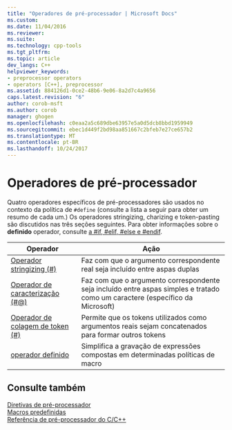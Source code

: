 ```yaml
---
title: "Operadores de pré-processador | Microsoft Docs"
ms.custom: 
ms.date: 11/04/2016
ms.reviewer: 
ms.suite: 
ms.technology: cpp-tools
ms.tgt_pltfrm: 
ms.topic: article
dev_langs: C++
helpviewer_keywords:
- preprocessor operators
- operators [C++], preprocessor
ms.assetid: 884126d1-0ce2-48b6-9e06-8a2d7c4a9656
caps.latest.revision: "6"
author: corob-msft
ms.author: corob
manager: ghogen
ms.openlocfilehash: c0eaa2a5c689dbe63957e5a0d5dcb8bbd1959949
ms.sourcegitcommit: ebec1d449f2bd98aa851667c2bfeb7e27ce657b2
ms.translationtype: MT
ms.contentlocale: pt-BR
ms.lasthandoff: 10/24/2017
---
```

# <a name="preprocessor-operators"></a>Operadores de pré-processador
Quatro operadores específicos de pré-processadores são usados no contexto da política de `#define` (consulte a lista a seguir para obter um resumo de cada um.) Os operadores stringizing, charizing e token-pasting são discutidos nas três seções seguintes. Para obter informações sobre o **definido** operador, consulte [a #if, #elif, #else e #endif](../preprocessor/hash-if-hash-elif-hash-else-and-hash-endif-directives-c-cpp.md).  
  
|Operador|Ação|  
|--------------|------------|  
|[Operador stringizing (#)](../preprocessor/stringizing-operator-hash.md)|Faz com que o argumento correspondente real seja incluído entre aspas duplas|  
|[Operador de caracterização (#@)](../preprocessor/charizing-operator-hash-at.md)|Faz com que o argumento correspondente seja incluído entre aspas simples e tratado como um caractere (específico da Microsoft)|  
|[Operador de colagem de token (#)](../preprocessor/token-pasting-operator-hash-hash.md)|Permite que os tokens utilizados como argumentos reais sejam concatenados para formar outros tokens|  
|[operador definido](../preprocessor/hash-if-hash-elif-hash-else-and-hash-endif-directives-c-cpp.md)|Simplifica a gravação de expressões compostas em determinadas políticas de macro|  
  
## <a name="see-also"></a>Consulte também  
 [Diretivas de pré-processador](../preprocessor/preprocessor-directives.md)   
 [Macros predefinidas](../preprocessor/predefined-macros.md)   
 [Referência de pré-processador do C/C++](../preprocessor/c-cpp-preprocessor-reference.md)
